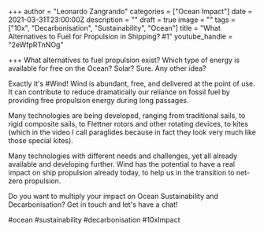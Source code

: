 +++
author = "Leonardo Zangrando"
categories = ["Ocean Impact"]
date = 2021-03-31T23:00:00Z
description = ""
draft = true
image = ""
tags = ["10x", "Decarbonisation", "Sustainability", "Ocean"]
title = "What Alternatives to Fuel for Propulsion in Shipping? #1"
youtube_handle = "2eWfpRTnNOg"

+++
What alternatives to fuel propulsion exist? Which type of energy is available for free on the Ocean? Solar? Sure. Any other idea? 

Exactly it's #Wind! Wind is abundant, free, and delivered at the point of use. It can contribute to reduce dramatically our reliance on fossil fuel by providing free propulsion energy during long passages. 

Many technologies are being developed, ranging from traditional sails, to rigid composite sails, to Flettner rotors and other rotating devices, to kites (which in the video I call paraglides because in fact they look very much like those special kites). 

Many technologies with different needs and challenges, yet all already available and developing further. Wind has the potential to have a real impact on ship propulsion already today, to help us in the transition to net-zero propulsion. 

Do you want to multiply your impact on Ocean Sustainability and Decarbonisation? Get in touch and let's have a chat! 

\#ocean #sustainability #decarbonisation #10xImpact